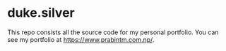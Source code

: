 # duke.silver

This repo consists all the source code for my personal portfolio. You can see my portfolio at https://www.prabintm.com.np/. 
